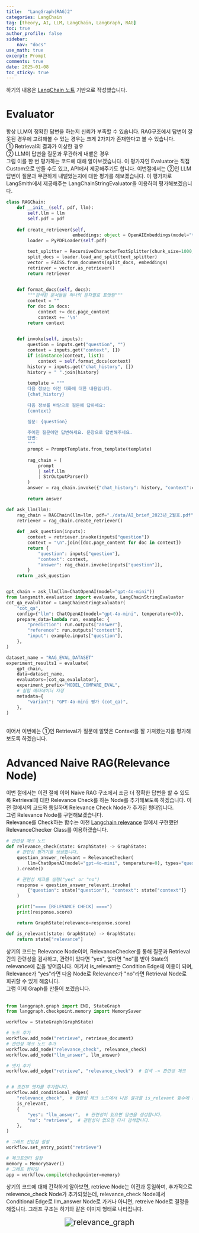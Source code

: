 ```yaml
---
title:  "LangGraph(RAG)2"
categories: LangChain
tag: [theory, AI, LLM, LangChain, LangGraph, RAG]
toc: true
author_profile: false
sidebar:
    nav: "docs"
use_math: true
excerpt: Prompt
comments: true
date: 2025-01-08
toc_sticky: true
---
```

하기의 내용은 <a href="https://wikidocs.net/233801" target="_blank">LangChain 노트</a> 기반으로 작성했습니다.

# Evaluator
항상 LLM이 정확한 답변을 하는지 신뢰가 부족할 수 있습니다. RAG구조에서 답변이 잘못된 경우에 고려해볼 수 있는 경우는 크게 2가지가 존재한다고 볼 수 있습니다.   
① Retrieval의 결과가 이상한 경우    
② LLM이 답변을 질문과 무관하게 내뱉은 경우    
그럼 이를 한 번 평가하는 코드에 대해 알아보겠습니다. 이 평가자인 Evaluator는 직접 Custom으로 만들 수도 있고, API에서 제공해주기도 합니다. 이번절에서는 ②인 LLM 답변이 질문과 무관하게 내뱉었는지에 대한 평가를 해보겠습니다. 이 평가자로 LangSmith에서 제공해주는 LangChainStringEvaluator을 이용하여 평가해보겠습니다.   

```python
class RAGChain:
    def __init__(self, pdf, llm):
        self.llm = llm
        self.pdf = pdf
    
    def create_retriever(self, 
                         embeddings: object = OpenAIEmbeddings(model="text-embedding-ada-002")):
        loader = PyPDFLoader(self.pdf)

        text_splitter = RecursiveCharacterTextSplitter(chunk_size=1000, chunk_overlap=100)
        split_docs = loader.load_and_split(text_splitter)
        vector = FAISS.from_documents(split_docs, embeddings)
        retriever = vector.as_retriever()
        return retriever

        
    def format_docs(self, docs):
        """검색된 문서들을 하나의 문자열로 포맷팅"""
        context = ""
        for doc in docs:
            context += doc.page_content
            context += '\n'
        return context
            

    def invoke(self, inputs):
        question = inputs.get("question", "")
        context = inputs.get("context", [])
        if isinstance(context, list):
            context = self.format_docs(context)
        history = inputs.get("chat_history", [])
        history = " ".join(history)
        
        template = """
        다음 정보는 이전 대화에 대한 내용입니다.
        {chat_history}
        
        다음 정보를 바탕으로 질문에 답하세요:
        {context}

        질문: {question}
        
        주어진 질문에만 답변하세요. 문장으로 답변해주세요.
        답변:
        """
        prompt = PromptTemplate.from_template(template)
        
        rag_chain = (
            prompt
            | self.llm
            | StrOutputParser()
        )
        answer = rag_chain.invoke({"chat_history": history, "context":context, "question":question })
        
        return answer

def ask_llm(llm):
    rag_chain = RAGChain(llm=llm, pdf="./data/AI_brief_2023년_2월호.pdf")
    retriever = rag_chain.create_retriever()
    
    def _ask_question(inputs):
        context = retriever.invoke(inputs["question"])
        context = "\n".join([doc.page_content for doc in context])
        return {
            "question": inputs["question"],
            "context": context,
            "answer": rag_chain.invoke(inputs["question"]),
        }
    return _ask_question


gpt_chain = ask_llm(llm=ChatOpenAI(model="gpt-4o-mini"))
from langsmith.evaluation import evaluate, LangChainStringEvaluator
cot_qa_evalulator = LangChainStringEvaluator(
    "cot_qa",
    config={"llm": ChatOpenAI(model="gpt-4o-mini", temperature=0)},
    prepare_data=lambda run, example: {
        "prediction": run.outputs["answer"],
        "reference": run.outputs["context"],
        "input": example.inputs["question"],
    },
)

dataset_name = "RAG_EVAL_DATASET"
experiment_results1 = evaluate(
    gpt_chain,
    data=dataset_name,
    evaluators=[cot_qa_evalulator],
    experiment_prefix="MODEL_COMPARE_EVAL",
    # 실험 메타데이터 지정
    metadata={
        "variant": "GPT-4o-mini 평가 (cot_qa)",
    },
)
```

<br>
이어서 이번에는 ①인 Retrieval가 질문에 알맞은 Context를 잘 가져왔는지를 평가해보도록 하겠습니다. 

# Advanced Naive RAG(Relevance Node)
이번 절에서는 이전 절에 이어 Naive RAG 구조에서 조금 더 정확한 답변을 할 수 있도록 Retrieval에 대한 Relevance Check를 하는 Node를 추가해보도록 하겠습니다. 이전 절에서의 코드와 동일하며 Relevance Check Node가 추가된 형태입니다.   
그럼 Relevance Node를 구현해보겠습니다.   
Relevance를 Check하는 함수는 이전 <a href="https://drepion43.github.io/langchain/customRelevance/" target="_blank">Langchain relevance</a> 절에서 구현했던 RelevanceChecker Class를 이용하겠습니다.    

```python
# 관련성 체크 노드  
def relevance_check(state: GraphState) -> GraphState:  
    # 관련성 평가기를 생성합니다.  
    question_answer_relevant = RelevanceChecker(  
        llm=ChatOpenAI(model="gpt-4o-mini", temperature=0), types="question-retrieval"  
    ).create()  

    # 관련성 체크를 실행("yes" or "no")  
    response = question_answer_relevant.invoke(  
        {"question": state["question"], "context": state["context"]}  
    )  

    print("==== [RELEVANCE CHECK] ====")  
    print(response.score)  

    return GraphState(relevance=response.score)  

def is_relevant(state: GraphState) -> GraphState:  
    return state["relevance"] 
```

상기의 코드는 Relevance Node이며, RelevanceChecker를 통해 질문과 Retrieval간의 관련성을 검사하고, 관련이 있다면 "yes", 없다면 "no"를 받아 State의 relevance에 값을 넣어줍니다. 여기서 is_relevant는 Condition Edge에 이용이 되며, Relevance가 "yes"라면 다음 Node로 Relevance가 "no"라면 Retrieval Node로 회귀할 수 있게 해줍니다.    
그럼 이제 Graph를 만들어 보겠습니다.   
<br>

```python
from langgraph.graph import END, StateGraph  
from langgraph.checkpoint.memory import MemorySaver  

workflow = StateGraph(GraphState)  

# 노드 추가  
workflow.add_node("retrieve", retrieve_document)  
# 관련성 체크 노드 추가  
workflow.add_node("relevance_check", relevance_check)  
workflow.add_node("llm_answer", llm_answer)  

# 엣지 추가  
workflow.add_edge("retrieve", "relevance_check")  # 검색 -> 관련성 체크  


# # 조건부 엣지를 추가합니다.  
workflow.add_conditional_edges(  
    "relevance_check",  # 관련성 체크 노드에서 나온 결과를 is_relevant 함수에 전달합니다.  
    is_relevant,  
    {  
        "yes": "llm_answer",  # 관련성이 있으면 답변을 생성합니다.  
        "no": "retrieve",  # 관련성이 없으면 다시 검색합니다.  
    },  
)  

# 그래프 진입점 설정  
workflow.set_entry_point("retrieve")  

# 체크포인터 설정  
memory = MemorySaver()  
# 그래프 컴파일  
app = workflow.compile(checkpointer=memory)  
```
상기의 코드에 대해 간략하게 알아보면, retrieve Node는 이전과 동일하며, 추가적으로 relevence_check Node가 추가되었는데, relevance_check Node에서 Conditional Edge로 llm_answer Node로 가거나 아니면, retreive Node로 결정을 해줍니다. 
그래프 구조는 하기와 같은 이미지 형태로 나타집니다.    
<div style="text-align : center;">
<img src="../../../assets/images/LangChain/2025-01-08-langgraph9/relevance_graph.jpeg" alt="relevance_graph" style="zoom:150%;" />    
</div>    
